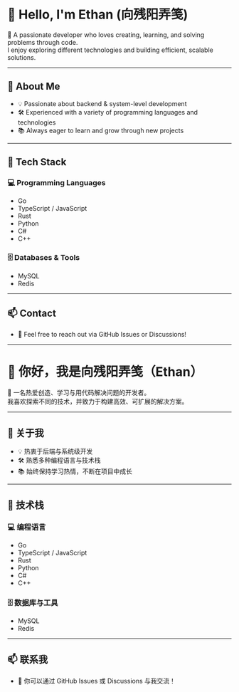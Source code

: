 # 👋 Hello, I'm Ethan (向残阳弄笺)

🚀 A passionate developer who loves creating, learning, and solving problems through code.  
I enjoy exploring different technologies and building efficient, scalable solutions.

---

## 🧠 About Me

- 💡 Passionate about backend & system-level development  
- 🛠️ Experienced with a variety of programming languages and technologies  
- 📚 Always eager to learn and grow through new projects

---

## 🔧 Tech Stack

### 💻 Programming Languages
- Go  
- TypeScript / JavaScript  
- Rust  
- Python  
- C#  
- C++  

### 🗄️ Databases & Tools
- MySQL  
- Redis  

---

## 📫 Contact
- 💌 Feel free to reach out via GitHub Issues or Discussions!

---

# 👋 你好，我是向残阳弄笺（Ethan）

🚀 一名热爱创造、学习与用代码解决问题的开发者。  
我喜欢探索不同的技术，并致力于构建高效、可扩展的解决方案。

---

## 🧠 关于我

- 💡 热衷于后端与系统级开发  
- 🛠️ 熟悉多种编程语言与技术栈  
- 📚 始终保持学习热情，不断在项目中成长

---

## 🔧 技术栈

### 💻 编程语言
- Go  
- TypeScript / JavaScript  
- Rust  
- Python  
- C#  
- C++  

### 🗄️ 数据库与工具
- MySQL  
- Redis  

---

## 📫 联系我
- 💌 你可以通过 GitHub Issues 或 Discussions 与我交流！
